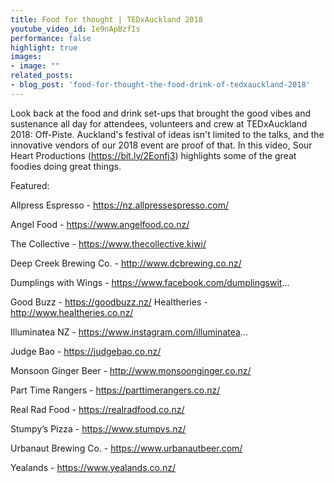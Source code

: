 ```yaml
---
title: Food for thought | TEDxAuckland 2018
youtube_video_id: Ie9nApBzfIs
performance: false
highlight: true
images:
- image: ""
related_posts:
- blog_post: 'food-for-thought-the-food-drink-of-tedxauckland-2018'
---
```


Look back at the food and drink set-ups that brought the good vibes and sustenance all day for attendees, volunteers and crew at TEDxAuckland 2018: Off-Piste. Auckland's festival of ideas isn't limited to the talks, and the innovative vendors of our 2018 event are proof of that. In this video, Sour Heart Productions (https://bit.ly/2Eonfj3) highlights some of the great foodies doing great things.

Featured:

Allpress Espresso - https://nz.allpressespresso.com/

Angel Food - https://www.angelfood.co.nz/

The Collective - https://www.thecollective.kiwi/

Deep Creek Brewing Co. - http://www.dcbrewing.co.nz/

Dumplings with Wings - https://www.facebook.com/dumplingswit...

Good Buzz - https://goodbuzz.nz/ Healtheries - http://www.healtheries.co.nz/

Illuminatea NZ - https://www.instagram.com/illuminatea...

Judge Bao - https://judgebao.co.nz/

Monsoon Ginger Beer - http://www.monsoonginger.co.nz/

Part Time Rangers - https://parttimerangers.co.nz/

Real Rad Food - https://realradfood.co.nz/

Stumpy’s Pizza - https://www.stumpys.nz/

Urbanaut Brewing Co. - https://www.urbanautbeer.com/

Yealands - https://www.yealands.co.nz/
